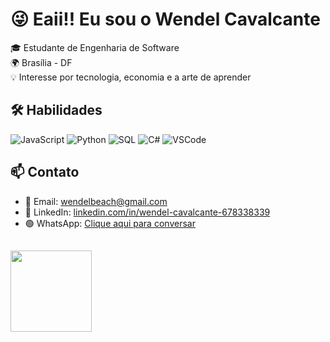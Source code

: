# 😜 Eaii!! Eu sou o Wendel Cavalcante

🎓 Estudante de Engenharia de Software  
🌍 Brasília - DF  
💡 Interesse por tecnologia, economia e a arte de aprender  

## 🛠️ Habilidades
![JavaScript](https://img.shields.io/badge/-JavaScript-black?style=flat&logo=javascript)
![Python](https://img.shields.io/badge/-Python-black?style=flat&logo=python)
![SQL](https://img.shields.io/badge/-SQL-black?style=flat&logo=mysql)
![C#](https://img.shields.io/badge/-CSharp-black?style=flat&logo=c-sharp)
![VSCode](https://img.shields.io/badge/-VSCode-black?style=flat&logo=visualstudiocode)

## 📫 Contato
- 📧 Email: [wendelbeach@gmail.com](mailto:wendelbeach@gmail.com)  
- 💼 LinkedIn: [linkedin.com/in/wendel-cavalcante-678338339](https://www.linkedin.com/in/wendel-cavalcante-678338339/)  
- 🟢 WhatsApp: [Clique aqui para conversar](https://wa.me/5561984324094)  
##  <img height="130" src="https://pin.it/B6qwXnrnK"/>
